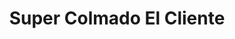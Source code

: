 ---
title: "Super Colmado El Cliente"
url: /santo-domingo-este/super-colmado-el-cliente/
shop: Lebensmittel
---